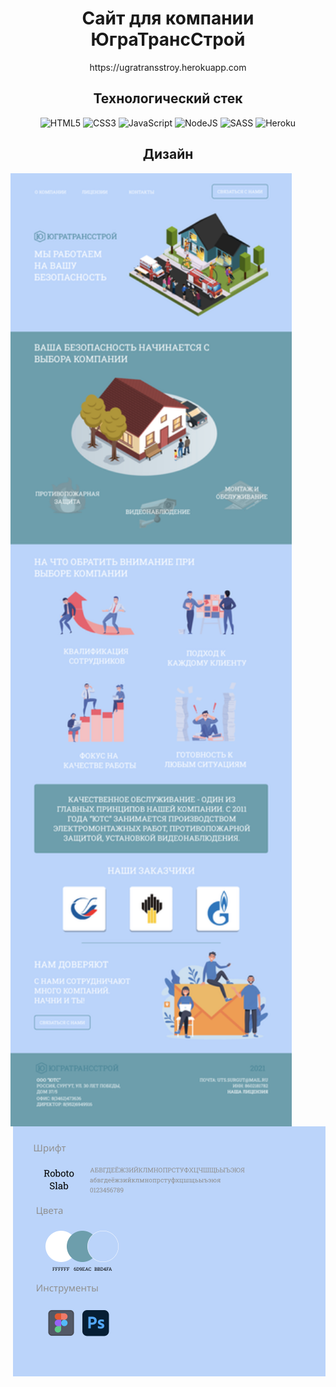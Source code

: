<h1 align="center">Сайт для компании ЮграТрансСтрой</h1>

<p align="center">https://ugratransstroy.herokuapp.com</p>

<h2 align="center">Технологический стек</h2>

<div align="center">
  
![HTML5](https://img.shields.io/badge/html5-%23E34F26.svg?style=for-the-badge&logo=html5&logoColor=white)
![CSS3](https://img.shields.io/badge/css3-%231572B6.svg?style=for-the-badge&logo=css3&logoColor=white)
![JavaScript](https://img.shields.io/badge/javascript-%23323330.svg?style=for-the-badge&logo=javascript&logoColor=%23F7DF1E)
![NodeJS](https://img.shields.io/badge/node.js-6DA55F?style=for-the-badge&logo=node.js&logoColor=white)
![SASS](https://img.shields.io/badge/SASS-hotpink.svg?style=for-the-badge&logo=SASS&logoColor=white)
![Heroku](https://img.shields.io/badge/heroku-%23430098.svg?style=for-the-badge&logo=heroku&logoColor=white)
  
</div>

<h2 align="center">Дизайн</h2>
<img width="450px" align="left" src="Design/Главная страница.png">
<img width="500px" align="right" src="Design/Руководство по стилю.png">
